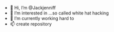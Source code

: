 - 👋 Hi, I’m @Jackjenniff
- 👀 I’m interested in ...so called white hat hacking
- 🌱 I’m currently working hard to 
- 📫 create repository

<!---
Jackjenniff/Jackjenniff is a ✨ special ✨ repository because its `README.md` (this file) appears on your GitHub profile.
You can click the Preview link to take a look at your changes.
--->
